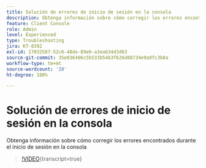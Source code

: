 ```yaml
---
title: Solución de errores de inicio de sesión en la consola
description: Obtenga información sobre cómo corregir los errores encontrados durante el inicio de sesión en la consola
feature: Client Console
role: Admin
level: Experienced
type: Troubleshooting
jira: KT-8392
exl-id: 17032587-52c6-48de-89e6-a3ea634d3d63
source-git-commit: 35e036486c5b533b54b3f626d88734e9a9fc3b8a
workflow-type: tm+mt
source-wordcount: '28'
ht-degree: 100%

---
```


# Solución de errores de inicio de sesión en la consola

Obtenga información sobre cómo corregir los errores encontrados durante el inicio de sesión en la consola

>[!VIDEO](https://video.tv.adobe.com/v/335896?quality=12&learn=on){transcript=true}

